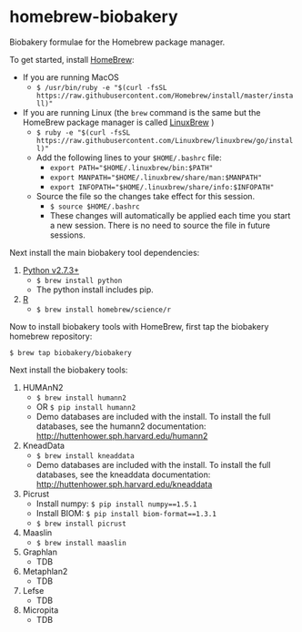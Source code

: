 # homebrew-biobakery
Biobakery formulae for the Homebrew package manager.

To get started, install [HomeBrew](http://brew.sh/):

* If you are running MacOS
    * `` $ /usr/bin/ruby -e "$(curl -fsSL https://raw.githubusercontent.com/Homebrew/install/master/install)" ``
* If you are running Linux (the ``brew`` command is the same but the HomeBrew package manager is called [LinuxBrew](http://linuxbrew.sh/) )
    * `` $ ruby -e "$(curl -fsSL https://raw.githubusercontent.com/Linuxbrew/linuxbrew/go/install)" ``
    * Add the following lines to your ``$HOME/.bashrc`` file:
        * `` export PATH="$HOME/.linuxbrew/bin:$PATH" ``  
        * `` export MANPATH="$HOME/.linuxbrew/share/man:$MANPATH" ``
        * `` export INFOPATH="$HOME/.linuxbrew/share/info:$INFOPATH" ``
    * Source the file so the changes take effect for this session. 
        * `` $ source $HOME/.bashrc ``
        * These changes will automatically be applied each time you start a new session. There is no need to source the file in future sessions.

Next install the main biobakery tool dependencies:

1. [Python v2.7.3+](https://www.python.org/)
    * `` $ brew install python ``
    * The python install includes pip.
2. [R](https://www.r-project.org/about.html)
    * `` $ brew install homebrew/science/r ``

Now to install biobakery tools with HomeBrew, first tap the biobakery homebrew repository:

`` $ brew tap biobakery/biobakery ``

Next install the biobakery tools:

1. HUMAnN2
    * `` $ brew install humann2 ``
    * OR `` $ pip install humann2 ``
    * Demo databases are included with the install. To install the full databases, see the humann2 documentation: http://huttenhower.sph.harvard.edu/humann2
2. KneadData
    * `` $ brew install kneaddata ``
    * Demo databases are included with the install. To install the full databases, see the kneaddata documentation: http://huttenhower.sph.harvard.edu/kneaddata
3. Picrust
    * Install numpy: `` $ pip install numpy==1.5.1 ``
    * Install BIOM: `` $ pip install biom-format==1.3.1 ``
    * `` $ brew install picrust ``
4. Maaslin
    * `` $ brew install maaslin ``
5. Graphlan
    * TDB
6. Metaphlan2
    * TDB
7. Lefse
    * TDB
8. Micropita
    * TDB

